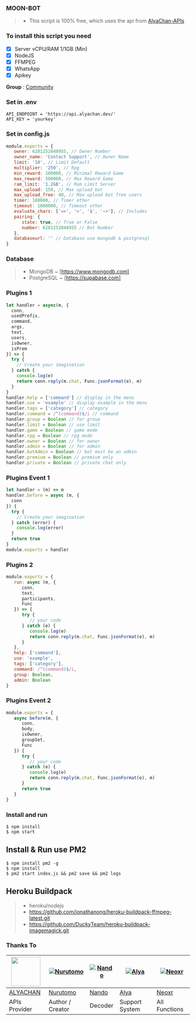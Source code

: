 ### MOON-BOT
> - This script is 100% free, which uses the api from [AlyaChan-APIs](https://api.alyachan.pro)

### To install this script you need
- [x] Server vCPU/RAM 1/1GB (Min)
- [x] NodeJS
- [x] FFMPEG
- [x] WhatsApp 
- [x] Apikey

**Group** : [Community](https://chat.whatsapp.com/G57unQZ7saFIq2rdpVw0Tu)

### Set in .env
```
API_ENDPOINT = 'https://api.alyachan.dev/'
API_KEY = 'yourkey'
```

### Set in config.js
```Javascript
module.exports = {
   owner: 6281252848955, // Owner Number
   owner_name: 'Contact Support', // Owner Name
   limit: '10', // Limit Default
   multiplier: '250', // Rpg
   min_reward: 100000, // Minimal Reward Game
   max_reward: 500000, // Max Reward Game
   ram_limit: '1.2GB', // Ram Limit Server
   max_upload: 150, // Max upload bot
   max_upload_free: 40, // Max upload bot free users
   timer: 180000, // Timer other
   timeout: 1800000, // Timeout other
   evaluate_chars: ['=>', '>', '$', '~>'], // Includes
   pairing: {
      state: true, // True or False
      number: 6281252848955 // Bot Number
   },
   databaseurl: '' // Database use mongodb & postgresql
}
```

### Database 
> - MongoDB ~ [https://www.mongodb.com]
> - PostgreSQL ~ [https://supabase.com]

### Plugins 1
```Javascript
let handler = async(m, {
  conn,
  usedPrefix,
  command,
  args,
  text,
  users,
  isOwner,
  isPrem
}) => {
  try {
    // Create your imagination
  } catch {
    console.log(e)
    return conn.reply(m.chat, Func.jsonFormat(e), m)
  }
}
handler.help = ['command'] // display in the menu
handler.use = 'example' // display example in the menu
handler.tags = ['category'] // category
handler.command = /^(command)$/i // command
handler.group = Boolean // for group
handler.limit = Boolean // use limit
handler.game = Boolean // game mode
handler.rpg = Boolean // rpg mode
handler.owner = Boolean // for owner
handler.admin = Boolean // for admin
handler.botAdmin = Boolean // bot must be an admin
handler.premium = Boolean // premium only
handler.private = Boolean // private chat only
```

### Plugins Event 1
```Javascript
let handler = (m) => m
handler.before = async (m, {
  conn
}) {
  try {
    // Create your imagination
  } catch (error) {
    console.log(error)
  }
  return true
}
module.exports = handler
```

### Plugins 2
```Javascript
module.exports = {
   run: async (m, {
      conn,
      text,
      participants,
      Func
   }) => {
      try {
         // your code
      } catch (e) {
         console.log(e)
         return conn.reply(m.chat, Func.jsonFormat(e), m)
      }
   },
   help: ['command'],
   use: 'example',
   tags: ['category'],
   command: /^(command)$/i,
   group: Boolean,
   admin: Boolean
}
```

### Plugins Event 2
```Javascript
module.exports = {
   async before(m, {
      conn,
      body,
      isOwner,
      groupSet,
      Func
   }) {
      try {
         // your code
      } catch (e) {
         console.log(e)
         return conn.reply(m.chat, Func.jsonFormat(e), m)
      }
      return true
   }
}
```

### Install and run
```
$ npm install
$ npm start
```

## Install & Run use PM2

```
$ npm install pm2 -g
$ npm install
$ pm2 start index.js && pm2 save && pm2 logs
```

## Heroku Buildpack
> - heroku/nodejs
> - https://github.com/jonathanong/heroku-buildpack-ffmpeg-latest.git
> - https://github.com/DuckyTeam/heroku-buildpack-imagemagick.git


### Thanks To
<a href="https://api.alyachan.dev"><img src="https://telegra.ph/file/8ee315efa49035e1c5e94.jpg" width="80"></a> | [![Nurutomo](https://github.com/Nurutomo.png?size=100)](https://github.com/Nurutomo) | [![Nando](https://github.com/rifnd.png?size=100)](https://github.com/rifnd) | [![Alya](https://github.com/alya-tok.png?size=100)](https://github.com/alya-tok) | [![Neoxr](https://github.com/neoxr.png?size=100)](https://github.com/neoxr)
----|----|----|----|----
[ALYACHAN](https://api.alyachan.dev/) | [Nurutomo](https://github.com/Nurutomo) | [Nando](https://github.com/rifnd) | [Alya](https://github.com/alya-tok) | [Neoxr](https://github.com/neoxr)
APIs Provider | Author / Creator | Decoder | Support System | All Functions